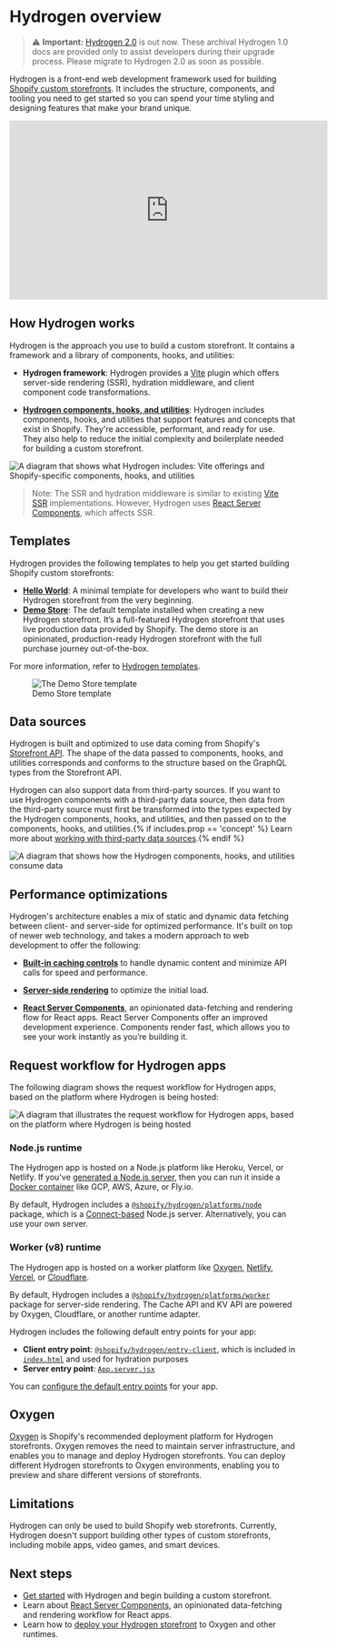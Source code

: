 # Hydrogen overview


> ⚠️ **Important:** [Hydrogen 2.0](https://hydrogen.shopify.dev) is out now. These archival Hydrogen 1.0 docs are provided only to assist developers during their upgrade process. Please migrate to Hydrogen 2.0 as soon as possible.


Hydrogen is a front-end web development framework used for building [Shopify custom storefronts](/custom-storefronts/getting-started). It includes the structure, components, and tooling you need to get started so you can spend your time styling and designing features that make your brand unique.

<iframe width="560" height="315" src="https://www.youtube-nocookie.com/embed/Su-x4Mo5xmU" title="YouTube video player" frameborder="0" allow="accelerometer; autoplay; clipboard-write; encrypted-media; gyroscope; picture-in-picture; web-share" allowfullscreen></iframe>

## How Hydrogen works

Hydrogen is the approach you use to build a custom storefront. It contains a framework and a library of components, hooks, and utilities:

- **Hydrogen framework**: Hydrogen provides a [Vite](https://vitejs.dev/) plugin which offers server-side rendering (SSR), hydration middleware, and client component code transformations.

- **[Hydrogen components, hooks, and utilities](/api/hydrogen)**: Hydrogen includes components, hooks, and utilities that support features and concepts that exist in Shopify. They're accessible, performant, and ready for use. They also help to reduce the initial complexity and boilerplate needed for building a custom storefront.

![A diagram that shows what Hydrogen includes: Vite offerings and Shopify-specific components, hooks, and utilities](https://shopify.dev/assets/custom-storefronts/hydrogen/hydrogen-overview.png)

> Note:
> The SSR and hydration middleware is similar to existing [Vite SSR](https://vitejs.dev/guide/ssr.html) implementations. However, Hydrogen uses [React Server Components](/docs/tutorials/react-server-components/index.md), which affects SSR.

## Templates

Hydrogen provides the following templates to help you get started building Shopify custom storefronts:

- [**Hello World**](/docs/tutorials/getting-started/templates.md#hello-world-template): A minimal template for developers who want to build their Hydrogen storefront from the very beginning.
- [**Demo Store**](/docs/tutorials/getting-started/templates.md#demo-store-template): The default template installed when creating a new Hydrogen storefront. It’s a full-featured Hydrogen storefront that uses live production data provided by Shopify. The demo store is an opinionated, production-ready Hydrogen storefront with the full purchase journey out-of-the-box.

For more information, refer to [Hydrogen templates](/docs/tutorials/getting-started/templates.md).

<figure class="figure">
  <img src="/assets/custom-storefronts/hydrogen/hydrogen-starter-template.gif" alt="The Demo Store template" />
  <figcaption>Demo Store template</figcaption>
</figure>

## Data sources

Hydrogen is built and optimized to use data coming from Shopify's [Storefront API](https://shopify.dev/api/storefront). The shape of the data passed to components, hooks, and utilities corresponds and conforms to the structure based on the GraphQL types from the Storefront API.

Hydrogen can also support data from third-party sources. If you want to use Hydrogen components with a third-party data source, then data from the third-party source must first be transformed into the types expected by the Hydrogen components, hooks, and utilities, and then passed on to the components, hooks, and utilities.{% if includes.prop == 'concept' %} Learn more about [working with third-party data sources](/docs/tutorials/data-sources/work-with-3p-data-sources.md).{% endif %}

![A diagram that shows how the Hydrogen components, hooks, and utilities consume data](https://shopify.dev/assets/custom-storefronts/hydrogen/hydrogen-data-sources.png)

## Performance optimizations

Hydrogen's architecture enables a mix of static and dynamic data fetching between client- and server-side for optimized performance. It's built on top of newer web technology, and takes a modern approach to web development to offer the following:

- **[Built-in caching controls](/docs/tutorials/querying/cache.md)** to handle dynamic content and minimize API calls for speed and performance.

- **[Server-side rendering](/docs/tutorials/streaming-ssr.md)** to optimize the initial load.

- **[React Server Components](/docs/tutorials/react-server-components/index.md)**, an opinionated data-fetching and rendering flow for React apps. React Server Components offer an improved development experience. Components render fast, which allows you to see your work instantly as you’re building it.

## Request workflow for Hydrogen apps

The following diagram shows the request workflow for Hydrogen apps, based on the platform where Hydrogen is being hosted:

![A diagram that illustrates the request workflow for Hydrogen apps, based on the platform where Hydrogen is being hosted](https://shopify.dev/assets/custom-storefronts/hydrogen/hydrogen-server-entry-points.png)

### Node.js runtime

The Hydrogen app is hosted on a Node.js platform like Heroku, Vercel, or Netlify. If you've [generated a Node.js server](/docs/tutorials/deployment.md#deploy-to-node-js), then you can run it inside a [Docker container](/docs/tutorials/deployment.md#deploy-to-docker) like GCP, AWS, Azure, or Fly.io.

By default, Hydrogen includes a [`@shopify/hydrogen/platforms/node`](https://github.com/Shopify/hydrogen/blob/main/packages/hydrogen/src/platforms/node.ts) package, which is a [Connect-based](https://github.com/senchalabs/connect) Node.js server. Alternatively, you can use your own server.

### Worker (v8) runtime

The Hydrogen app is hosted on a worker platform like [Oxygen](/docs/tutorials/deployment.md#deploy-to-oxygen), [Netlify](/docs/tutorials/deployment.md#deploy-to-netlify), [Vercel](/docs/tutorials/deployment.md#deploy-to-vercel), or [Cloudflare](/docs/tutorials/deployment.md#deploy-to-cloudflare-workers).

By default, Hydrogen includes a [`@shopify/hydrogen/platforms/worker`](https://github.com/Shopify/hydrogen/blob/main/packages/hydrogen/src/platforms/worker.ts) package for server-side rendering. The Cache API and KV API are powered by Oxygen, Cloudflare, or another runtime adapter.

Hydrogen includes the following default entry points for your app:

- **Client entry point**: [`@shopify/hydrogen/entry-client`](https://github.com/Shopify/hydrogen/blob/main/packages/hydrogen/src/entry-client.tsx), which is included in [`index.html`](https://github.com/Shopify/hydrogen/blob/main/templates/demo-store/index.html) and used for hydration purposes
- **Server entry point**: [`App.server.jsx`](https://github.com/Shopify/hydrogen/blob/main/templates/demo-store/src/App.server.jsx)

You can [configure the default entry points](/docs/tutorials/data-sources/configure-default-entry-points.md) for your app.
## Oxygen

[Oxygen](/custom-storefronts/oxygen) is Shopify's recommended deployment platform for Hydrogen storefronts. Oxygen removes the need to maintain server infrastructure, and enables you to manage and deploy Hydrogen storefronts. You can deploy different Hydrogen storefronts to Oxygen environments, enabling you to preview and share different versions of storefronts.

## Limitations

Hydrogen can only be used to build Shopify web storefronts. Currently, Hydrogen doesn't support building other types of custom storefronts, including mobile apps, video games, and smart devices.

## Next steps

- [Get started](/docs/tutorials/getting-started/index.md) with Hydrogen and begin building a custom storefront.
- Learn about [React Server Components](/docs/tutorials/react-server-components/index.md), an opinionated data-fetching and rendering workflow for React apps.
- Learn how to [deploy your Hydrogen storefront](/docs/tutorials/deployment.md) to Oxygen and other runtimes.
